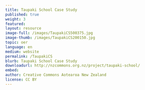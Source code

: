 ```yaml
---
title: Taupaki School Case Study	
published: true
weight: 3
featured: 
layout: resource
image-full: /images/TaupakiCS500375.jpg
image-thumb: /images/TaupakiCS200150.jpg
topic: oer
language: en
medium: website
permalink: /TaupakiCS
blurb: Taupaki School Case Study
downloadurl: http://nzcommons.org.nz/project/taupaki-school/
embed:
author: Creative Commons Aotearoa New Zealand
license: CC BY 
---
```

